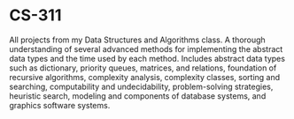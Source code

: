 # CS-311
All projects from my Data Structures and Algorithms class. A thorough understanding of several advanced methods for implementing the abstract data types and the time used by each method. Includes abstract data types such as dictionary, priority queues, matrices, and relations, foundation of recursive algorithms, complexity analysis, complexity classes, sorting and searching, computability and undecidability, problem-solving strategies, heuristic search, modeling and components of database systems, and graphics software systems.
